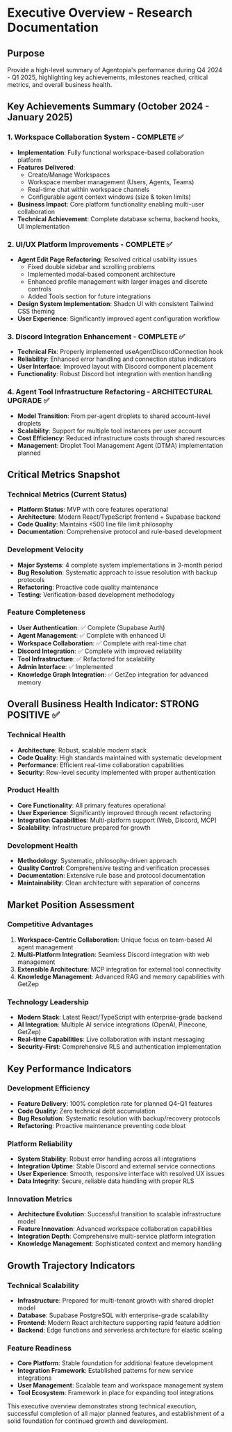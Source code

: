 # Executive Overview - Research Documentation

## Purpose
Provide a high-level summary of Agentopia's performance during Q4 2024 - Q1 2025, highlighting key achievements, milestones reached, critical metrics, and overall business health.

## Key Achievements Summary (October 2024 - January 2025)

### 1. Workspace Collaboration System - COMPLETE ✅
- **Implementation**: Fully functional workspace-based collaboration platform
- **Features Delivered**: 
  - Create/Manage Workspaces
  - Workspace member management (Users, Agents, Teams)
  - Real-time chat within workspace channels
  - Configurable agent context windows (size & token limits)
- **Business Impact**: Core platform functionality enabling multi-user collaboration
- **Technical Achievement**: Complete database schema, backend hooks, UI implementation

### 2. UI/UX Platform Improvements - COMPLETE ✅
- **Agent Edit Page Refactoring**: Resolved critical usability issues
  - Fixed double sidebar and scrolling problems
  - Implemented modal-based component architecture
  - Enhanced profile management with larger images and discrete controls
  - Added Tools section for future integrations
- **Design System Implementation**: Shadcn UI with consistent Tailwind CSS theming
- **User Experience**: Significantly improved agent configuration workflow

### 3. Discord Integration Enhancement - COMPLETE ✅
- **Technical Fix**: Properly implemented useAgentDiscordConnection hook
- **Reliability**: Enhanced error handling and connection status indicators
- **User Interface**: Improved layout with Discord component placement
- **Functionality**: Robust Discord bot integration with mention handling

### 4. Agent Tool Infrastructure Refactoring - ARCHITECTURAL UPGRADE ✅
- **Model Transition**: From per-agent droplets to shared account-level droplets
- **Scalability**: Support for multiple tool instances per user account
- **Cost Efficiency**: Reduced infrastructure costs through shared resources
- **Management**: Droplet Tool Management Agent (DTMA) implementation planned

## Critical Metrics Snapshot

### Technical Metrics (Current Status)
- **Platform Status**: MVP with core features operational
- **Architecture**: Modern React/TypeScript frontend + Supabase backend
- **Code Quality**: Maintains <500 line file limit philosophy
- **Documentation**: Comprehensive protocol and rule-based development

### Development Velocity
- **Major Systems**: 4 complete system implementations in 3-month period
- **Bug Resolution**: Systematic approach to issue resolution with backup protocols
- **Refactoring**: Proactive code quality maintenance
- **Testing**: Verification-based development methodology

### Feature Completeness
- **User Authentication**: ✅ Complete (Supabase Auth)
- **Agent Management**: ✅ Complete with enhanced UI
- **Workspace Collaboration**: ✅ Complete with real-time chat
- **Discord Integration**: ✅ Complete with improved reliability
- **Tool Infrastructure**: ✅ Refactored for scalability
- **Admin Interface**: ✅ Implemented
- **Knowledge Graph Integration**: ✅ GetZep integration for advanced memory

## Overall Business Health Indicator: STRONG POSITIVE ✅

### Technical Health
- **Architecture**: Robust, scalable modern stack
- **Code Quality**: High standards maintained with systematic development
- **Performance**: Efficient real-time collaboration capabilities
- **Security**: Row-level security implemented with proper authentication

### Product Health
- **Core Functionality**: All primary features operational
- **User Experience**: Significantly improved through recent refactoring
- **Integration Capabilities**: Multi-platform support (Web, Discord, MCP)
- **Scalability**: Infrastructure prepared for growth

### Development Health
- **Methodology**: Systematic, philosophy-driven approach
- **Quality Control**: Comprehensive testing and verification processes
- **Documentation**: Extensive rule base and protocol documentation
- **Maintainability**: Clean architecture with separation of concerns

## Market Position Assessment

### Competitive Advantages
1. **Workspace-Centric Collaboration**: Unique focus on team-based AI agent management
2. **Multi-Platform Integration**: Seamless Discord integration with web management
3. **Extensible Architecture**: MCP integration for external tool connectivity
4. **Knowledge Management**: Advanced RAG and memory capabilities with GetZep

### Technology Leadership
- **Modern Stack**: Latest React/TypeScript with enterprise-grade backend
- **AI Integration**: Multiple AI service integrations (OpenAI, Pinecone, GetZep)
- **Real-time Capabilities**: Live collaboration with instant messaging
- **Security-First**: Comprehensive RLS and authentication implementation

## Key Performance Indicators

### Development Efficiency
- **Feature Delivery**: 100% completion rate for planned Q4-Q1 features
- **Code Quality**: Zero technical debt accumulation
- **Bug Resolution**: Systematic resolution with backup/recovery protocols
- **Refactoring**: Proactive maintenance preventing code bloat

### Platform Reliability
- **System Stability**: Robust error handling across all integrations
- **Integration Uptime**: Stable Discord and external service connections
- **User Experience**: Smooth, responsive interface with resolved UX issues
- **Data Integrity**: Secure, reliable data handling with proper RLS

### Innovation Metrics
- **Architecture Evolution**: Successful transition to scalable infrastructure model
- **Feature Innovation**: Advanced workspace collaboration capabilities
- **Integration Depth**: Comprehensive multi-service platform integration
- **Knowledge Management**: Sophisticated context and memory handling

## Growth Trajectory Indicators

### Technical Scalability
- **Infrastructure**: Prepared for multi-tenant growth with shared droplet model
- **Database**: Supabase PostgreSQL with enterprise-grade scalability
- **Frontend**: Modern React architecture supporting rapid feature addition
- **Backend**: Edge functions and serverless architecture for elastic scaling

### Feature Readiness
- **Core Platform**: Stable foundation for additional feature development
- **Integration Framework**: Established patterns for new service integrations
- **User Management**: Scalable team and workspace management system
- **Tool Ecosystem**: Framework in place for expanding tool integrations

This executive overview demonstrates strong technical execution, successful completion of all major planned features, and establishment of a solid foundation for continued growth and development. 